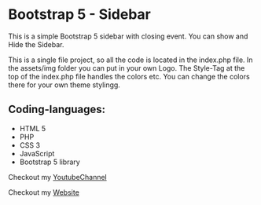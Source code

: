 # Bootstrap 5 - Sidebar

This is a simple Bootstrap 5 sidebar with closing event.
You can show and Hide the Sidebar.

This is a single file project, so all the code is located in the index.php file.
In the assets/img folder you can put in your own Logo.
The Style-Tag at the top of the index.php file handles the colors etc. You can change the colors there for your own theme stylingg.


## Coding-languages:

- HTML 5
- PHP
- CSS 3
- JavaScript
- Bootstrap 5 library



Checkout my [YoutubeChannel](https://www.youtube.com/c/futuric)

Checkout my [Website](https://futuric.io)
